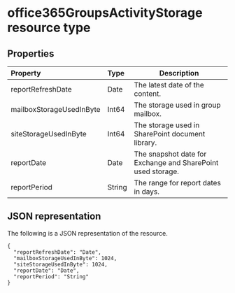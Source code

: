 # office365GroupsActivityStorage resource type

## Properties

| Property                 | Type   | Description                              |
| :----------------------- | :----- | ---------------------------------------- |
| reportRefreshDate        | Date   | The latest date of the content.          |
| mailboxStorageUsedInByte | Int64  | The storage used in group mailbox.       |
| siteStorageUsedInByte    | Int64  | The storage used in SharePoint document library. |
| reportDate               | Date   | The snapshot date for Exchange and SharePoint used storage. |
| reportPeriod             | String | The range for report dates in days.      |

## JSON representation

The following is a JSON representation of the resource.

<!-- {
  "blockType": "resource",
  "@odata.type": "microsoft.graph.office365GroupsActivityStorage"
} -->

```http
{
  "reportRefreshDate": "Date", 
  "mailboxStorageUsedInByte": 1024, 
  "siteStorageUsedInByte": 1024, 
  "reportDate": "Date", 
  "reportPeriod": "String"
}
```
